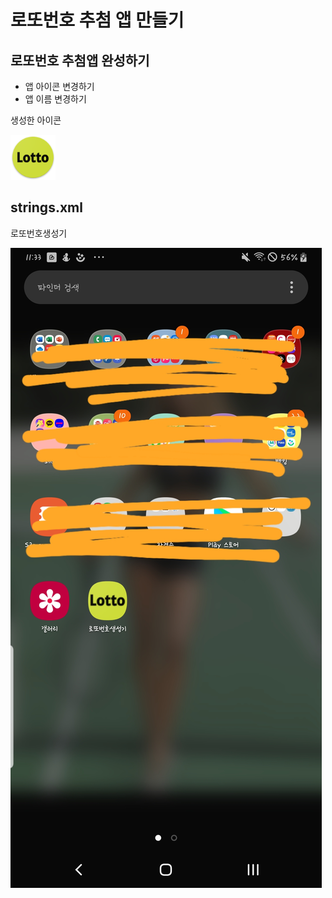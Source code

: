 # 로또번호 추첨 앱 만들기 

## 로또번호 추첨앱 완성하기

* 앱 아이콘 변경하기
* 앱 이름 변경하기 

생성한 아이콘

![](Lotto.png)

## strings.xml
<resources>
    <string name="app_name">로또번호생성기</string>
</resources>


![](20210603_113406.jpg)

